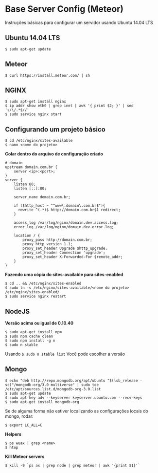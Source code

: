 # Base Server Config (Meteor)

Instruções básicas para configurar um servidor usando Ubuntu 14.04 LTS

## Ubuntu 14.04 LTS

``$ sudo apt-get update``

## Meteor

``$ curl https://install.meteor.com/ | sh``

## NGINX

```
$ sudo apt-get install nginx
$ ip addr show eth0 | grep inet | awk '{ print $2; }' | sed 's/\/.*$//'
$ sudo service nginx start
```

## Configurando um projeto básico

```
$ cd /etc/nginx/sites-available
$ nano <nome do projeto>
```

**Colar dentro do arquivo de configuração criado**

```
# domain
upstream domain.com.br {
    server <ip>:<port>;
}
server {
    listen 80;
    listen [::]:80;

    server_name domain.com.br;

    if ($http_host ~ "^www\.domain\.com.br$"){ 
      rewrite ^(.*)$ http://domain.com.br$1 redirect; 
    }

    access_log /var/log/nginx/domain.dev.access.log;
    error_log /var/log/nginx/domain.dev.error.log;

    location / {
        proxy_pass http://domain.com.br;
        proxy_http_version 1.1;
        proxy_set_header Upgrade $http_upgrade;
        proxy_set_header Connection 'upgrade';
        proxy_set_header X-Forwarded-For $remote_addr;
    }
}
```

**Fazendo uma cópia do sites-available para sites-enabled**

```
$ cd .. && /etc/nginx/sites-enabled
$ sudo ln -s /etc/nginx/sites-available/<nome do projeto> /etc/nginx/sites-enabled/
$ sudo service nginx restart
```

## NodeJS

**Versão acima ou igual de 0.10.40**

```
$ sudo apt-get install npm
$ sudo npm cache clean
$ sudo npm install -g n
$ sudo n stable
```

Usando ``$ sudo n stable list`` Você pode escolher a versão

## Mongo

```
$ echo "deb http://repo.mongodb.org/apt/ubuntu "$(lsb_release -sc)"/mongodb-org/3.0 multiverse" | sudo tee /etc/apt/sources.list.d/mongodb-org-3.0.list
$ sudo apt-get update
$ sudo apt-key adv --keyserver keyserver.ubuntu.com --recv-keys
$ sudo apt-get install mongodb-org
```
Se de alguma forma não estiver localizando as configurações locais do mongo, rodar:

``$ export LC_ALL=C``

**Helpers**

```
$ ps wuax | grep <name>
$ htop
```

**Kill Meteor servers**
```
$ kill -9 `ps ax | grep node | grep meteor | awk '{print $1}'`
```

